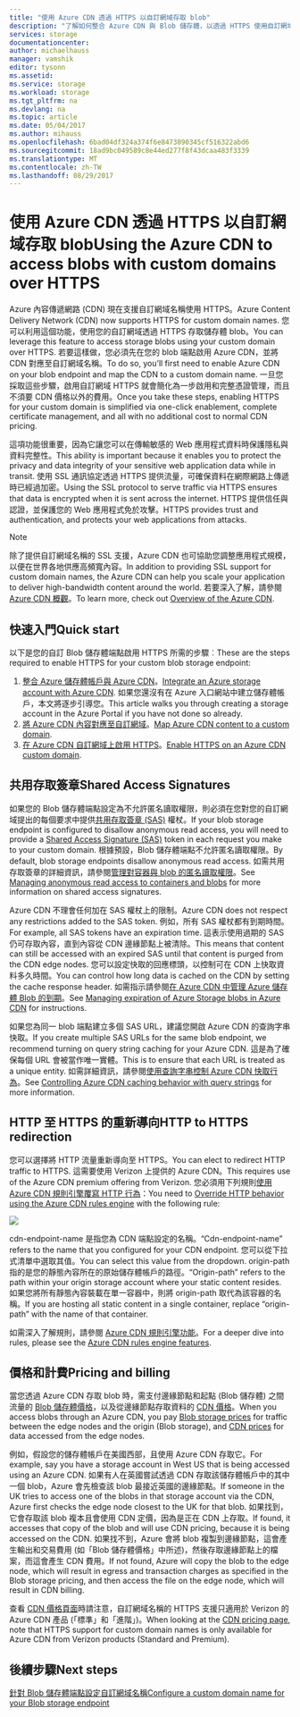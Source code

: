 ```yaml
---
title: "使用 Azure CDN 透過 HTTPS 以自訂網域存取 blob"
description: "了解如何整合 Azure CDN 與 Blob 儲存體，以透過 HTTPS 使用自訂網域存取 blob"
services: storage
documentationcenter: 
author: michaelhauss
manager: vamshik
editor: tysonn
ms.assetid: 
ms.service: storage
ms.workload: storage
ms.tgt_pltfrm: na
ms.devlang: na
ms.topic: article
ms.date: 05/04/2017
ms.author: mihauss
ms.openlocfilehash: 6bad04df324a374f6e8473890345cf516322abd6
ms.sourcegitcommit: 18ad9bc049589c8e44ed277f8f43dcaa483f3339
ms.translationtype: MT
ms.contentlocale: zh-TW
ms.lasthandoff: 08/29/2017
---
```

# <a name="using-the-azure-cdn-to-access-blobs-with-custom-domains-over-https"></a><span data-ttu-id="d50f7-103">使用 Azure CDN 透過 HTTPS 以自訂網域存取 blob</span><span class="sxs-lookup"><span data-stu-id="d50f7-103">Using the Azure CDN to access blobs with custom domains over HTTPS</span></span>

<span data-ttu-id="d50f7-104">Azure 內容傳遞網路 (CDN) 現在支援自訂網域名稱使用 HTTPS。</span><span class="sxs-lookup"><span data-stu-id="d50f7-104">Azure Content Delivery Network (CDN) now supports HTTPS for custom domain names.</span></span>
<span data-ttu-id="d50f7-105">您可以利用這個功能，使用您的自訂網域透過 HTTPS 存取儲存體 blob。</span><span class="sxs-lookup"><span data-stu-id="d50f7-105">You can leverage this feature to access storage blobs using your custom domain over HTTPS.</span></span> <span data-ttu-id="d50f7-106">若要這樣做，您必須先在您的 blob 端點啟用 Azure CDN，並將 CDN 對應至自訂網域名稱。</span><span class="sxs-lookup"><span data-stu-id="d50f7-106">To do so, you’ll first need to enable Azure CDN on your blob endpoint and map the CDN to a custom domain name.</span></span> <span data-ttu-id="d50f7-107">一旦您採取這些步驟，啟用自訂網域 HTTPS 就會簡化為一步啟用和完整憑證管理，而且不須要 CDN 價格以外的費用。</span><span class="sxs-lookup"><span data-stu-id="d50f7-107">Once you take these steps, enabling HTTPS for your custom domain is simplified via one-click enablement, complete certificate management, and all with no additional cost to normal CDN pricing.</span></span>

<span data-ttu-id="d50f7-108">這項功能很重要，因為它讓您可以在傳輸敏感的 Web 應用程式資料時保護隱私與資料完整性。</span><span class="sxs-lookup"><span data-stu-id="d50f7-108">This ability is important because it enables you to protect the privacy and data integrity of your sensitive web application data while in transit.</span></span> <span data-ttu-id="d50f7-109">使用 SSL 通訊協定透過 HTTPS 提供流量，可確保資料在網際網路上傳遞時已經過加密。</span><span class="sxs-lookup"><span data-stu-id="d50f7-109">Using the SSL protocol to serve traffic via HTTPS ensures that data is encrypted when it is sent across the internet.</span></span> <span data-ttu-id="d50f7-110">HTTPS 提供信任與認證，並保護您的 Web 應用程式免於攻擊。</span><span class="sxs-lookup"><span data-stu-id="d50f7-110">HTTPS provides trust and authentication, and protects your web applications from attacks.</span></span>

> [!NOTE]
> <span data-ttu-id="d50f7-111">除了提供自訂網域名稱的 SSL 支援，Azure CDN 也可協助您調整應用程式規模，以便在世界各地供應高頻寬內容。</span><span class="sxs-lookup"><span data-stu-id="d50f7-111">In addition to providing SSL support for custom domain names, the Azure CDN can help you scale your application to deliver high-bandwidth content around the world.</span></span>
> <span data-ttu-id="d50f7-112">若要深入了解，請參閱 [Azure CDN 概觀](../../cdn/cdn-overview.md)。</span><span class="sxs-lookup"><span data-stu-id="d50f7-112">To learn more, check out [Overview of the Azure CDN](../../cdn/cdn-overview.md).</span></span>
>
>

## <a name="quick-start"></a><span data-ttu-id="d50f7-113">快速入門</span><span class="sxs-lookup"><span data-stu-id="d50f7-113">Quick start</span></span>

<span data-ttu-id="d50f7-114">以下是您的自訂 Blob 儲存體端點啟用 HTTPS 所需的步驟︰</span><span class="sxs-lookup"><span data-stu-id="d50f7-114">These are the steps required to enable HTTPS for your custom blob storage endpoint:</span></span>

1.  <span data-ttu-id="d50f7-115">[整合 Azure 儲存體帳戶與 Azure CDN](../../cdn/cdn-create-a-storage-account-with-cdn.md)。</span><span class="sxs-lookup"><span data-stu-id="d50f7-115">[Integrate an Azure storage account with Azure CDN](../../cdn/cdn-create-a-storage-account-with-cdn.md).</span></span>
    <span data-ttu-id="d50f7-116">如果您還沒有在 Azure 入口網站中建立儲存體帳戶，本文將逐步引導您。</span><span class="sxs-lookup"><span data-stu-id="d50f7-116">This article walks you through creating a storage account in the Azure Portal if you have not done so already.</span></span>
2.  <span data-ttu-id="d50f7-117">[將 Azure CDN 內容對應至自訂網域](../../cdn/cdn-map-content-to-custom-domain.md)。</span><span class="sxs-lookup"><span data-stu-id="d50f7-117">[Map Azure CDN content to a custom domain](../../cdn/cdn-map-content-to-custom-domain.md).</span></span>
3.  <span data-ttu-id="d50f7-118">[在 Azure CDN 自訂網域上啟用 HTTPS](../../cdn/cdn-custom-ssl.md)。</span><span class="sxs-lookup"><span data-stu-id="d50f7-118">[Enable HTTPS on an Azure CDN custom domain](../../cdn/cdn-custom-ssl.md).</span></span>

## <a name="shared-access-signatures"></a><span data-ttu-id="d50f7-119">共用存取簽章</span><span class="sxs-lookup"><span data-stu-id="d50f7-119">Shared Access Signatures</span></span>

<span data-ttu-id="d50f7-120">如果您的 Blob 儲存體端點設定為不允許匿名讀取權限，則必須在您對您的自訂網域提出的每個要求中提供[共用存取簽章 (SAS)](../common/storage-dotnet-shared-access-signature-part-1.md?toc=%2fazure%2fstorage%2fblobs%2ftoc.json) 權杖。</span><span class="sxs-lookup"><span data-stu-id="d50f7-120">If your blob storage endpoint is configured to disallow anonymous read access, you will need to provide a [Shared Access Signature (SAS)](../common/storage-dotnet-shared-access-signature-part-1.md?toc=%2fazure%2fstorage%2fblobs%2ftoc.json) token in each request you make to your custom domain.</span></span> <span data-ttu-id="d50f7-121">根據預設，Blob 儲存體端點不允許匿名讀取權限。</span><span class="sxs-lookup"><span data-stu-id="d50f7-121">By default, blob storage endpoints disallow anonymous read access.</span></span> <span data-ttu-id="d50f7-122">如需共用存取簽章的詳細資訊，請參閱[管理對容器與 blob 的匿名讀取權限](storage-manage-access-to-resources.md)。</span><span class="sxs-lookup"><span data-stu-id="d50f7-122">See [Managing anonymous read access to containers and blobs](storage-manage-access-to-resources.md) for more information on shared access signatures.</span></span>

<span data-ttu-id="d50f7-123">Azure CDN 不理會任何加在 SAS 權杖上的限制。</span><span class="sxs-lookup"><span data-stu-id="d50f7-123">Azure CDN does not respect any restrictions added to the SAS token.</span></span> <span data-ttu-id="d50f7-124">例如，所有 SAS 權杖都有到期時間。</span><span class="sxs-lookup"><span data-stu-id="d50f7-124">For example, all SAS tokens have an expiration time.</span></span> <span data-ttu-id="d50f7-125">這表示使用過期的 SAS 仍可存取內容，直到內容從 CDN 邊緣節點上被清除。</span><span class="sxs-lookup"><span data-stu-id="d50f7-125">This means that content can still be accessed with an expired SAS until that content is purged from the CDN edge nodes.</span></span> <span data-ttu-id="d50f7-126">您可以設定快取的回應標頭，以控制可在 CDN 上快取資料多久時間。</span><span class="sxs-lookup"><span data-stu-id="d50f7-126">You can control how long data is cached on the CDN by setting the cache response header.</span></span> <span data-ttu-id="d50f7-127">如需指示請參閱[在 Azure CDN 中管理 Azure 儲存體 Blob 的到期](../../cdn/cdn-manage-expiration-of-blob-content.md)。</span><span class="sxs-lookup"><span data-stu-id="d50f7-127">See [Managing expiration of Azure Storage blobs in Azure CDN](../../cdn/cdn-manage-expiration-of-blob-content.md) for instructions.</span></span>

<span data-ttu-id="d50f7-128">如果您為同一 blob 端點建立多個 SAS URL，建議您開啟 Azure CDN 的查詢字串快取。</span><span class="sxs-lookup"><span data-stu-id="d50f7-128">If you create multiple SAS URLs for the same blob endpoint, we recommend turning on query string caching for your Azure CDN.</span></span> <span data-ttu-id="d50f7-129">這是為了確保每個 URL 會被當作唯一實體。</span><span class="sxs-lookup"><span data-stu-id="d50f7-129">This is to ensure that each URL is treated as a unique entity.</span></span> <span data-ttu-id="d50f7-130">如需詳細資訊，請參閱[使用查詢字串控制 Azure CDN 快取行為](../../cdn/cdn-query-string.md)。</span><span class="sxs-lookup"><span data-stu-id="d50f7-130">See [Controlling Azure CDN caching behavior with query strings](../../cdn/cdn-query-string.md) for more information.</span></span>

## <a name="http-to-https-redirection"></a><span data-ttu-id="d50f7-131">HTTP 至 HTTPS 的重新導向</span><span class="sxs-lookup"><span data-stu-id="d50f7-131">HTTP to HTTPS redirection</span></span>

<span data-ttu-id="d50f7-132">您可以選擇將 HTTP 流量重新導向至 HTTPS。</span><span class="sxs-lookup"><span data-stu-id="d50f7-132">You can elect to redirect HTTP traffic to HTTPS.</span></span> <span data-ttu-id="d50f7-133">這需要使用 Verizon 上提供的 Azure CDN。</span><span class="sxs-lookup"><span data-stu-id="d50f7-133">This requires use of the Azure CDN premium offering from Verizon.</span></span> <span data-ttu-id="d50f7-134">您必須用下列規則[使用 Azure CDN 規則引擎覆寫 HTTP 行為](../../cdn/cdn-rules-engine.md)：</span><span class="sxs-lookup"><span data-stu-id="d50f7-134">You need to [Override HTTP behavior using the Azure CDN rules engine](../../cdn/cdn-rules-engine.md) with the following rule:</span></span>

![](./media/storage-https-custom-domain-cdn/redirect-to-https.png)

<span data-ttu-id="d50f7-135">cdn-endpoint-name 是指您為 CDN 端點設定的名稱。</span><span class="sxs-lookup"><span data-stu-id="d50f7-135">“Cdn-endpoint-name” refers to the name that you configured for your CDN endpoint.</span></span> <span data-ttu-id="d50f7-136">您可以從下拉式清單中選取其值。</span><span class="sxs-lookup"><span data-stu-id="d50f7-136">You can select this value from the dropdown.</span></span> <span data-ttu-id="d50f7-137">origin-path 指的是您的靜態內容所在的原始儲存體帳戶的路徑。</span><span class="sxs-lookup"><span data-stu-id="d50f7-137">“Origin-path” refers to the path within your origin storage account where your static content resides.</span></span>
<span data-ttu-id="d50f7-138">如果您將所有靜態內容裝載在單一容器中，則將 origin-path 取代為該容器的名稱。</span><span class="sxs-lookup"><span data-stu-id="d50f7-138">If you are hosting all static content in a single container, replace “origin-path” with the name of that container.</span></span>

<span data-ttu-id="d50f7-139">如需深入了解規則，請參閱 [Azure CDN 規則引擎功能](../../cdn/cdn-rules-engine-reference-features.md)。</span><span class="sxs-lookup"><span data-stu-id="d50f7-139">For a deeper dive into rules, please see the [Azure CDN rules engine features](../../cdn/cdn-rules-engine-reference-features.md).</span></span>

## <a name="pricing-and-billing"></a><span data-ttu-id="d50f7-140">價格和計費</span><span class="sxs-lookup"><span data-stu-id="d50f7-140">Pricing and billing</span></span>

<span data-ttu-id="d50f7-141">當您透過 Azure CDN 存取 blob 時，需支付邊緣節點和起點 (Blob 儲存體) 之間流量的 [Blob 儲存體價格](https://azure.microsoft.com/pricing/details/storage/blobs/)，以及從邊緣節點存取資料的 [CDN 價格](https://azure.microsoft.com/pricing/details/cdn/)。</span><span class="sxs-lookup"><span data-stu-id="d50f7-141">When you access blobs through an Azure CDN, you pay [Blob storage prices](https://azure.microsoft.com/pricing/details/storage/blobs/) for traffic between the edge nodes and the origin (Blob storage), and [CDN prices](https://azure.microsoft.com/pricing/details/cdn/) for data accessed from the edge nodes.</span></span>

<span data-ttu-id="d50f7-142">例如，假設您的儲存體帳戶在美國西部，且使用 Azure CDN 存取它。</span><span class="sxs-lookup"><span data-stu-id="d50f7-142">For example, say you have a storage account in West US that is being accessed using an Azure CDN.</span></span> <span data-ttu-id="d50f7-143">如果有人在英國嘗試透過 CDN 存取該儲存體帳戶中的其中一個 blob，Azure 會先檢查該 blob 最接近英國的邊緣節點。</span><span class="sxs-lookup"><span data-stu-id="d50f7-143">If someone in the UK tries to access one of the blobs in that storage account via the CDN, Azure first checks the edge node closest to the UK for that blob.</span></span> <span data-ttu-id="d50f7-144">如果找到，它會存取該 blob 複本且會使用 CDN 定價，因為是正在 CDN 上存取。</span><span class="sxs-lookup"><span data-stu-id="d50f7-144">If found, it accesses that copy of the blob and will use CDN pricing, because it is being accessed on the CDN.</span></span> <span data-ttu-id="d50f7-145">如果找不到，Azure 會將 blob 複製到邊緣節點，這會產生輸出和交易費用 (如「Blob 儲存體價格」中所述)，然後存取邊緣節點上的檔案，而這會產生 CDN 費用。</span><span class="sxs-lookup"><span data-stu-id="d50f7-145">If not found, Azure will copy the blob to the edge node, which will result in egress and transaction charges as specified in the Blob storage pricing, and then access the file on the edge node, which will result in CDN billing.</span></span>

<span data-ttu-id="d50f7-146">查看 [CDN 價格頁面](https://azure.microsoft.com/pricing/details/cdn/)時請注意，自訂網域名稱的 HTTPS 支援只適用於 Verizon 的 Azure CDN 產品 (「標準」和「進階」)。</span><span class="sxs-lookup"><span data-stu-id="d50f7-146">When looking at the [CDN pricing page](https://azure.microsoft.com/pricing/details/cdn/), note that HTTPS support for custom domain names is only available for Azure CDN from Verizon products (Standard and Premium).</span></span>

## <a name="next-steps"></a><span data-ttu-id="d50f7-147">後續步驟</span><span class="sxs-lookup"><span data-stu-id="d50f7-147">Next steps</span></span>

[<span data-ttu-id="d50f7-148">針對 Blob 儲存體端點設定自訂網域名稱</span><span class="sxs-lookup"><span data-stu-id="d50f7-148">Configure a custom domain name for your Blob storage endpoint</span></span>](storage-custom-domain-name.md)
